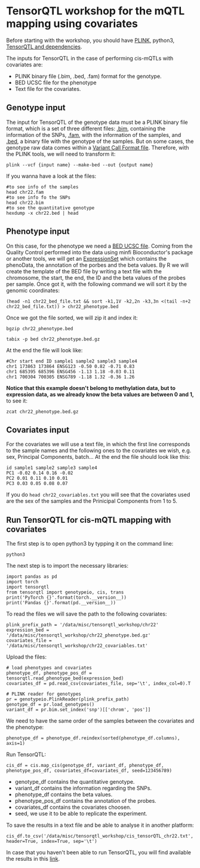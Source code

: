 # TensorQTL workshop for the mQTL mapping using covariates

Before starting with the workshop, you should have [PLINK](https://www.cog-genomics.org/plink/1.9/), python3, [TensorQTL and dependencies](https://github.com/broadinstitute/tensorqtl).

The inputs for TensorQTL in the case of performing cis-mQTLs with covariates are: 
- PLINK binary file (.bim, .bed, .fam) format for the genotype. 
- BED UCSC file for the phenotype 
- Text file for the covariates. 

## Genotype input

The input for TensorQTL of the genotype data must be a PLINK binary file format, which is a set of three different files: [.bim](https://www.cog-genomics.org/plink/1.9/formats#bim), containing the information of the SNPs, [.fam](https://www.cog-genomics.org/plink/1.9/formats#fam), with the information of the samples, and [.bed](https://www.cog-genomics.org/plink/1.9/formats#bed), a binary file with the genotype of the samples. But on some cases, the genotype raw data comes within a [Variant Call Format file](https://samtools.github.io/hts-specs/VCFv4.2.pdf). Therefore, with the PLINK tools, we will need to transform it: 

`plink --vcf {input name} --make-bed --out {output name}`

If you wanna have a look at the files: 
```
#to see info of the samples
head chr22.fam 
#to see info fo the SNPs
head chr22.bim 
#to see the quantitative genotype
hexdump -x chr22.bed | head 
```  

## Phenotype input

On this case, for the phenotype we need a [BED UCSC file](https://genome.ucsc.edu/FAQ/FAQformat.html#format1). Coming from the Quality Control performed into the data using minfi Bioconductor's package or another tools, we will get an [ExpressionSet](https://www.bioconductor.org/packages/release/bioc/vignettes/Biobase/inst/doc/ExpressionSetIntroduction.pdf) which contains the phenoData, the annotation of the porbes and the beta values. By R we will create the template of the BED file by writing a text file with the chromosome, the start, the end, the ID and the beta values of the probes per sample. Once got it, with the following command we will sort it by the genomic coordinates: 

`(head -n1 chr22_bed_file.txt && sort -k1,1V -k2,2n -k3,3n <(tail -n+2 chr22_bed_file.txt)) > chr22_phenotype.bed`

Once we got the file sorted, we will zip it and index it:

```
bgzip chr22_phenotype.bed

tabix -p bed chr22_phenotype.bed.gz
```

At the end the file will look like: 

```
#Chr start end ID sample1 sample2 sample3 sample4 
chr1 173863 173864 ENSG123 -0.50 0.82 -0.71 0.83
chr1 685395 685396 ENSG456 -1.13 1.18 -0.03 0.11
chr1 700304 700305 ENSG789 -1.18 1.32 -0.36 1.26
```
**Notice that this example doesn't belong to methylation data, but to expression data, as we already know the beta values are between 0 and 1,** to see it: 

`zcat chr22_phenotype.bed.gz`

## Covariates input

For the covariates we will use a text file, in which the first line corresponds to the sample names and the following ones to the covariates we wish, e.g. sex, Principal Components, batch... At the end the file should look like this: 

```
id sample1 sample2 sample3 sample4
PC1 -0.02 0.14 0.16 -0.02
PC2 0.01 0.11 0.10 0.01
PC3 0.03 0.05 0.08 0.07
```
If you do `head chr22_covariables.txt` you will see that the covariates used are the sex of the samples and the Prinicipal Components from 1 to 5. 

## Run TensorQTL for cis-mQTL mapping with covariates

The first step is to open python3 by typping it on the command line: 

`python3` 

The next step is to import the necessary libraries: 

```
import pandas as pd
import torch
import tensorqtl
from tensorqtl import genotypeio, cis, trans
print('PyTorch {}'.format(torch.__version__))
print('Pandas {}'.format(pd.__version__))
```

To read the files we will save the path to the following covariates: 

```
plink_prefix_path = '/data/misc/tensorqtl_workshop/chr22'
expression_bed = '/data/misc/tensorqtl_workshop/chr22_phenotype.bed.gz'
covariates_file = '/data/misc/tensorqtl_workshop/chr22_covariables.txt'
```

Upload the files: 

```
# load phenotypes and covariates
phenotype_df, phenotype_pos_df = tensorqtl.read_phenotype_bed(expression_bed)
covariates_df = pd.read_csv(covariates_file, sep='\t', index_col=0).T

# PLINK reader for genotypes
pr = genotypeio.PlinkReader(plink_prefix_path)
genotype_df = pr.load_genotypes()
variant_df = pr.bim.set_index('snp')[['chrom', 'pos']]
```

We need to have the same order of the samples between the covariates and the phenotype: 

`phenotype_df = phenotype_df.reindex(sorted(phenotype_df.columns), axis=1)`

Run TensorQTL: 

`cis_df = cis.map_cis(genotype_df, variant_df, phenotype_df, phenotype_pos_df, covariates_df=covariates_df, seed=123456789)`

- genotype_df contains the quantitative genotype.
- variant_df contains the information regarding the SNPs. 
- phenotype_df contains the beta values. 
- phenotype_pos_df contains the annotation of the probes. 
- covariates_df contains the covariates choosen. 
- seed, we use it to be able to replicate the experiment. 

To save the results in a text file and be able to analyse it in another platform: 

`cis_df.to_csv('/data/misc/tensorqtl_workshop/cis_tensorQTL_chr22.txt', header=True, index=True, sep='\t')`

In case that you haven't been able to run TensorQTL, you will find available the results in this [link](https://ehubox.ehu.eus/s/WNFxR97nzsNELoo). 
